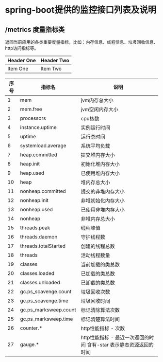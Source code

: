 # spring-boot提供的监控接口列表及说明

## /metrics  度量指标类
返回当前应用的各类重要度量指标，比如：内存信息、线程信息、垃圾回收信息、http访问指标等。

| Header One     | Header Two     |
| :------------- | :------------- |
| Item One       | Item Two       |


|序号|指标名|说明|
|-|-|-|
|1|mem|jvm内存总大小|
|2|mem.free|jvm空闲内存大小|
|3|processors|cpu核数|
|4|instance.uptime|实例运行时间|
|5|uptime|运行总时间|
|6|systemload.average|系统平均负载|
|7|heap.committed|提交堆内存大小|
|8|heap.init|初始化堆内存大小|
|9|heap.used|已使用堆内存大小|
|10|heap|堆内存总大小|
|11|nonheap.committed|提交的非堆内存大小|
|12|nonheap.init|非堆初始化内存大小|
|13|nonheap.used|已使用非堆内存大小|
|14|nonheap|非堆内存总大小|
|15|threads.peak|线程峰值|
|16|threads.daemon|守护线程数|
|17|threads.totalStarted|创建的线程总数|
|18|threads|活动线程数量|
|19|classes|当前加载的类总数|
|20|classes.loaded|已加载的类总数|
|21|classes.unloaded|已卸载的类总数|
|22|gc.ps_scavenge.count|垃圾回收次数|
|23|gc.ps_scavenge.time|垃圾回收时间|
|24|gc.ps_marksweep.count|标记清除算法次数|
|25|gc.ps_marksweep.time|标记清楚算法时间|
|26|counter.*|http性能指标 - 次数|
|27|gauge.*|http性能指标 - 最近一次返回的时间  含有-star 表示静态资源返回的时间|
